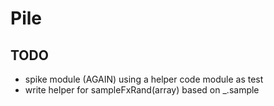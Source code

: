 # Pile


## TODO

- spike module (AGAIN) using a helper code module as test
- write helper for sampleFxRand(array) based on _.sample